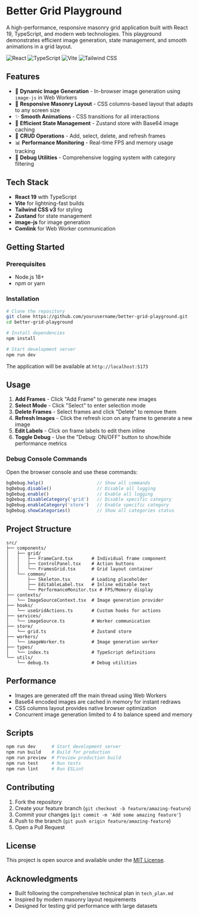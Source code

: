 # Better Grid Playground

A high-performance, responsive masonry grid application built with React 19, TypeScript, and modern web technologies. This playground demonstrates efficient image generation, state management, and smooth animations in a grid layout.

![React](https://img.shields.io/badge/React-19.0.0-blue)
![TypeScript](https://img.shields.io/badge/TypeScript-5.7.3-blue)
![Vite](https://img.shields.io/badge/Vite-5.4.19-purple)
![Tailwind CSS](https://img.shields.io/badge/Tailwind_CSS-3.4.17-teal)

## Features

- 🎨 **Dynamic Image Generation** - In-browser image generation using `image-js` in Web Workers
- 🧱 **Responsive Masonry Layout** - CSS columns-based layout that adapts to any screen size
- ✨ **Smooth Animations** - CSS transitions for all interactions
- 💾 **Efficient State Management** - Zustand store with Base64 image caching
- 🎯 **CRUD Operations** - Add, select, delete, and refresh frames
- 📊 **Performance Monitoring** - Real-time FPS and memory usage tracking
- 🐛 **Debug Utilities** - Comprehensive logging system with category filtering

## Tech Stack

- **React 19** with TypeScript
- **Vite** for lightning-fast builds
- **Tailwind CSS v3** for styling
- **Zustand** for state management
- **image-js** for image generation
- **Comlink** for Web Worker communication

## Getting Started

### Prerequisites

- Node.js 18+ 
- npm or yarn

### Installation

```bash
# Clone the repository
git clone https://github.com/yourusername/better-grid-playground.git
cd better-grid-playground

# Install dependencies
npm install

# Start development server
npm run dev
```

The application will be available at `http://localhost:5173`

## Usage

1. **Add Frames** - Click "Add Frame" to generate new images
2. **Select Mode** - Click "Select" to enter selection mode
3. **Delete Frames** - Select frames and click "Delete" to remove them
4. **Refresh Images** - Click the refresh icon on any frame to generate a new image
5. **Edit Labels** - Click on frame labels to edit them inline
6. **Toggle Debug** - Use the "Debug: ON/OFF" button to show/hide performance metrics

### Debug Console Commands

Open the browser console and use these commands:

```javascript
bgDebug.help()                    // Show all commands
bgDebug.disable()                 // Disable all logging
bgDebug.enable()                  // Enable all logging
bgDebug.disableCategory('grid')   // Disable specific category
bgDebug.enableCategory('store')   // Enable specific category
bgDebug.showCategories()          // Show all categories status
```

## Project Structure

```
src/
├── components/
│   ├── grid/
│   │   ├── FrameCard.tsx       # Individual frame component
│   │   ├── ControlPanel.tsx    # Action buttons
│   │   └── FramesGrid.tsx      # Grid layout container
│   └── common/
│       ├── Skeleton.tsx        # Loading placeholder
│       ├── EditableLabel.tsx   # Inline editable text
│       └── PerformanceMonitor.tsx # FPS/Memory display
├── contexts/
│   └── ImageSourceContext.tsx  # Image generation provider
├── hooks/
│   └── useGridActions.ts       # Custom hooks for actions
├── services/
│   └── imageSource.ts          # Worker communication
├── store/
│   └── grid.ts                 # Zustand store
├── workers/
│   └── imageWorker.ts          # Image generation worker
├── types/
│   └── index.ts                # TypeScript definitions
└── utils/
    └── debug.ts                # Debug utilities
```

## Performance

- Images are generated off the main thread using Web Workers
- Base64 encoded images are cached in memory for instant redraws
- CSS columns layout provides native browser optimization
- Concurrent image generation limited to 4 to balance speed and memory

## Scripts

```bash
npm run dev      # Start development server
npm run build    # Build for production
npm run preview  # Preview production build
npm run test     # Run tests
npm run lint     # Run ESLint
```

## Contributing

1. Fork the repository
2. Create your feature branch (`git checkout -b feature/amazing-feature`)
3. Commit your changes (`git commit -m 'Add some amazing feature'`)
4. Push to the branch (`git push origin feature/amazing-feature`)
5. Open a Pull Request

## License

This project is open source and available under the [MIT License](LICENSE).

## Acknowledgments

- Built following the comprehensive technical plan in `tech_plan.md`
- Inspired by modern masonry layout requirements
- Designed for testing grid performance with large datasets 